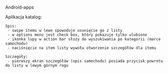 Android-apps

Aplikacja katalog: 

	Spis:
	 - swipe itemu w lewo spowoduje usunięcie go z listy
	 - w options menu jest check box, który pokazuje tylko ulubione
	 - ikonka lupy w action bar służy do wyszukiwania po kategorii (marce samochodu)
	 - naciśnięcie na item listy wywoła otworzenie szczegółów dla itemu
	
	Szczegóły:
	 - pierwszy ekran szczegółów (opis samochodu) posiada przycisk powrotu do listy w lewym górnym rogu
